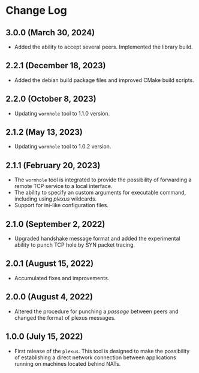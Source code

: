 # Change Log

## 3.0.0 (March 30, 2024)

- Added the ability to accept several peers. Implemented the library build.

## 2.2.1 (December 18, 2023)

- Added the debian build package files and improved CMake build scripts.

## 2.2.0 (October 8, 2023)

- Updating `wormhole` tool to 1.1.0 version.

## 2.1.2 (May 13, 2023)

- Updating `wormhole` tool to 1.0.2 version.

## 2.1.1 (February 20, 2023)

- The `wormhole` tool is integrated to provide the possibility of forwarding a remote TCP service to a local interface.
- The ability to specify an custom arguments for executable command, including using *plexus* wildcards.
- Support for ini-like configuration files.

## 2.1.0 (September 2, 2022)

- Upgraded handshake message format and added the experimental ability to punch TCP hole by SYN packet tracing.

## 2.0.1 (August 15, 2022)

- Accumulated fixes and improvements.

## 2.0.0 (August 4, 2022)

- Altered the procedure for punching a *passage* between peers and changed the format of plexus messages.

## 1.0.0 (July 15, 2022)

- First release of the `plexus`. This tool is designed to make the possibility of establishing a direct network connection between applications running on machines located behind NATs.
